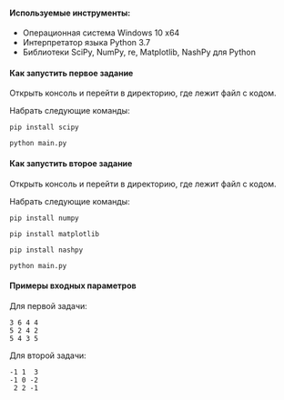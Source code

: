 #### Используемые инструменты:
- Операционная система Windows 10 x64
- Интерпретатор языка Python 3.7
- Библиотеки SciPy, NumPy, re, Matplotlib, NashPy для Python

#### Как запустить первое задание

Открыть консоль и перейти в директорию, где лежит файл с кодом.

Набрать следующие команды:

```
pip install scipy
```
```
python main.py
```

#### Как запустить второе задание

Открыть консоль и перейти в директорию, где лежит файл с кодом.

Набрать следующие команды:

```
pip install numpy
```

```
pip install matplotlib
```

```
pip install nashpy
```
```
python main.py
```

#### Примеры входных параметров
Для первой задачи:

	3 6 4 4
	5 2 4 2
	5 4 3 5
  
Для второй задачи:

	-1 1  3
	-1 0 -2
	 2 2 -1  

